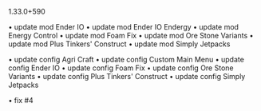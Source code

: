 1.33.0+590

• update mod Ender IO
• update mod Ender IO Endergy
• update mod Energy Control
• update mod Foam Fix
• update mod Ore Stone Variants
• update mod Plus Tinkers' Construct
• update mod Simply Jetpacks

• update config Agri Craft
• update config Custom Main Menu
• update config Ender IO
• update config Foam Fix
• update config Ore Stone Variants
• update config Plus Tinkers' Construct
• update config Simply Jetpacks

• fix #4
